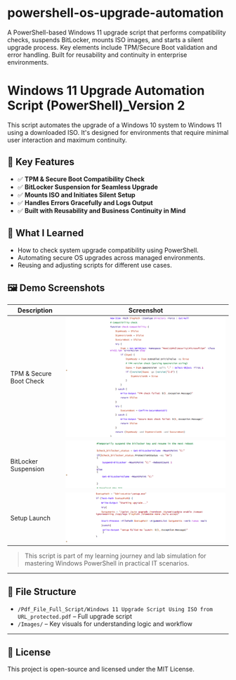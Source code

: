 # powershell-os-upgrade-automation
A PowerShell-based Windows 11 upgrade script that performs compatibility checks, suspends BitLocker, mounts ISO images, and starts a silent upgrade process. Key elements include TPM/Secure Boot validation and error handling. Built for reusability and continuity in enterprise environments.




# Windows 11 Upgrade Automation Script (PowerShell)_Version 2

This script automates the upgrade of a Windows 10 system to Windows 11 using a downloaded ISO. It's designed for environments that require minimal user interaction and maximum continuity.

## 🔑 Key Features

- ✅ **TPM & Secure Boot Compatibility Check**
- ✅ **BitLocker Suspension for Seamless Upgrade**
- ✅ **Mounts ISO and Initiates Silent Setup**
- ✅ **Handles Errors Gracefully and Logs Output**
- ✅ **Built with Reusability and Business Continuity in Mind**

## 🧠 What I Learned

- How to check system upgrade compatibility using PowerShell.
- Automating secure OS upgrades across managed environments.
- Reusing and adjusting scripts for different use cases.

## 🖼️ Demo Screenshots

| Description | Screenshot |
|------------|------------|
| TPM & Secure Boot Check | ![TPM Check](/Images/Tpm-Check.png) |
| BitLocker Suspension | ![BitLocker Suspended](/Images/Bitlocker-Suspended.png) |
| Setup Launch | ![Upgrade Started](/Images/Setup-Start.png) |

> This script is part of my learning journey and lab simulation for mastering Windows PowerShell in practical IT scenarios.

---

## 📁 File Structure

- `/Pdf_File_Full_Script/Windows 11 Upgrade Script Using ISO from URL_protected.pdf` – Full upgrade script
- `/Images/` – Key visuals for understanding logic and workflow

---

## 📄 License

This project is open-source and licensed under the MIT License.
